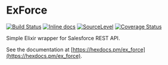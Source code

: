 # ExForce

[![Build Status](https://github.com/chulkilee/ex_force/workflows/CI/badge.svg?branch=master)](https://github.com/chulkilee/ex_force/actions?query=workflow%3ACI+branch%3Amaster)
[![Inline docs](https://inch-ci.org/github/chulkilee/ex_force.svg)](https://inch-ci.org/github/chulkilee/ex_force)
[![SourceLevel](https://app.sourcelevel.io/github/chulkilee/-/ex_force.svg)](https://app.sourcelevel.io/github/chulkilee/-/ex_force)
[![Coverage Status](https://coveralls.io/repos/github/chulkilee/ex_force/badge.svg)](https://coveralls.io/github/chulkilee/ex_force)

Simple Elixir wrapper for Salesforce REST API.

See the documentation at [https://hexdocs.pm/ex_force](https://hexdocs.pm/ex_force).
